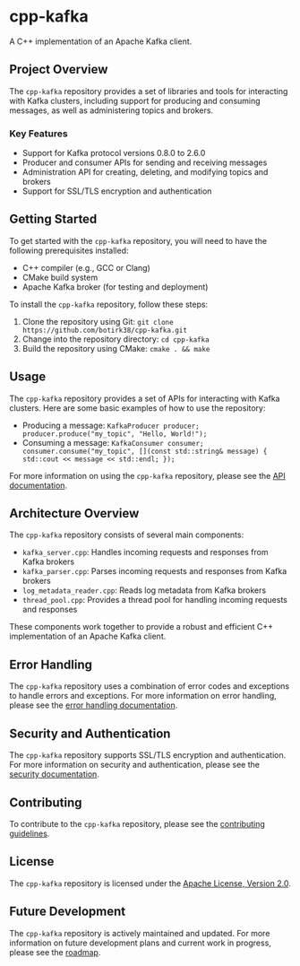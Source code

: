 
# cpp-kafka
A C++ implementation of an Apache Kafka client.

## Project Overview
The `cpp-kafka` repository provides a set of libraries and tools for interacting with Kafka clusters, including support for producing and consuming messages, as well as administering topics and brokers.

### Key Features
* Support for Kafka protocol versions 0.8.0 to 2.6.0
* Producer and consumer APIs for sending and receiving messages
* Administration API for creating, deleting, and modifying topics and brokers
* Support for SSL/TLS encryption and authentication

## Getting Started
To get started with the `cpp-kafka` repository, you will need to have the following prerequisites installed:
* C++ compiler (e.g., GCC or Clang)
* CMake build system
* Apache Kafka broker (for testing and deployment)

To install the `cpp-kafka` repository, follow these steps:
1. Clone the repository using Git: `git clone https://github.com/botirk38/cpp-kafka.git`
2. Change into the repository directory: `cd cpp-kafka`
3. Build the repository using CMake: `cmake . && make`

## Usage
The `cpp-kafka` repository provides a set of APIs for interacting with Kafka clusters. Here are some basic examples of how to use the repository:
* Producing a message: `KafkaProducer producer; producer.produce("my_topic", "Hello, World!");`
* Consuming a message: `KafkaConsumer consumer; consumer.consume("my_topic", [](const std::string& message) { std::cout << message << std::endl; });`

For more information on using the `cpp-kafka` repository, please see the [API documentation](https://github.com/botirk38/cpp-kafka/blob/master/docs/api.md).

## Architecture Overview
The `cpp-kafka` repository consists of several main components:
* `kafka_server.cpp`: Handles incoming requests and responses from Kafka brokers
* `kafka_parser.cpp`: Parses incoming requests and responses from Kafka brokers
* `log_metadata_reader.cpp`: Reads log metadata from Kafka brokers
* `thread_pool.cpp`: Provides a thread pool for handling incoming requests and responses

These components work together to provide a robust and efficient C++ implementation of an Apache Kafka client.

## Error Handling
The `cpp-kafka` repository uses a combination of error codes and exceptions to handle errors and exceptions. For more information on error handling, please see the [error handling documentation](https://github.com/botirk38/cpp-kafka/blob/master/docs/error_handling.md).

## Security and Authentication
The `cpp-kafka` repository supports SSL/TLS encryption and authentication. For more information on security and authentication, please see the [security documentation](https://github.com/botirk38/cpp-kafka/blob/master/docs/security.md).

## Contributing
To contribute to the `cpp-kafka` repository, please see the [contributing guidelines](https://github.com/botirk38/cpp-kafka/blob/master/CONTRIBUTING.md).

## License
The `cpp-kafka` repository is licensed under the [Apache License, Version 2.0](https://www.apache.org/licenses/LICENSE-2.0).

## Future Development
The `cpp-kafka` repository is actively maintained and updated. For more information on future development plans and current work in progress, please see the [roadmap](https://github.com/botirk38/cpp-kafka/blob/master/ROADMAP.md).
